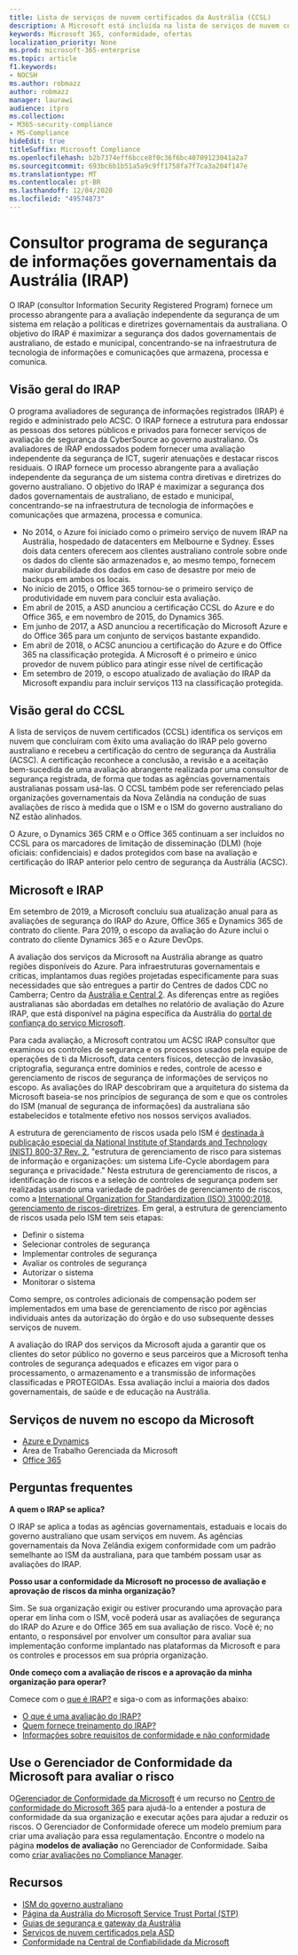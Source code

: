 ```yaml
---
title: Lista de serviços de nuvem certificados da Austrália (CCSL)
description: A Microsoft está incluída na lista de serviços de nuvem certificados australiano para os marcadores de limitação de disseminação não classificados (DLM) e dados protegidos com base em uma avaliação e certificação do IRAP pelo centro de segurança da Austrália (ACSC).
keywords: Microsoft 365, conformidade, ofertas
localization_priority: None
ms.prod: microsoft-365-enterprise
ms.topic: article
f1.keywords:
- NOCSH
ms.author: robmazz
author: robmazz
manager: laurawi
audience: itpro
ms.collection:
- M365-security-compliance
- MS-Compliance
hideEdit: true
titleSuffix: Microsoft Compliance
ms.openlocfilehash: b2b7374eff6bcce8f0c36f6bc40709123041a2a7
ms.sourcegitcommit: 693bc6b1b51a5a9c9ff1758fa7f7ca3a204f147e
ms.translationtype: MT
ms.contentlocale: pt-BR
ms.lasthandoff: 12/04/2020
ms.locfileid: "49574873"
---
```

# <a name="australian-government-information-security-registered-assessor-program-irap"></a>Consultor programa de segurança de informações governamentais da Austrália (IRAP)

O IRAP (consultor Information Security Registered Program) fornece um processo abrangente para a avaliação independente da segurança de um sistema em relação a políticas e diretrizes governamentais da australiana. O objetivo do IRAP é maximizar a segurança dos dados governamentais de australiano, de estado e municipal, concentrando-se na infraestrutura de tecnologia de informações e comunicações que armazena, processa e comunica.

## <a name="irap-overview"></a>Visão geral do IRAP

O programa avaliadores de segurança de informações registrados (IRAP) é regido e administrado pelo ACSC. O IRAP fornece a estrutura para endossar as pessoas dos setores públicos e privados para fornecer serviços de avaliação de segurança da CyberSource ao governo australiano. Os avaliadores de IRAP endossados podem fornecer uma avaliação independente da segurança de ICT, sugerir atenuações e destacar riscos residuais. O IRAP fornece um processo abrangente para a avaliação independente da segurança de um sistema contra diretivas e diretrizes do governo australiano. O objetivo do IRAP é maximizar a segurança dos dados governamentais de australiano, de estado e municipal, concentrando-se na infraestrutura de tecnologia de informações e comunicações que armazena, processa e comunica.

- No 2014, o Azure foi iniciado como o primeiro serviço de nuvem IRAP na Austrália, hospedado de datacenters em Melbourne e Sydney. Esses dois data centers oferecem aos clientes australiano controle sobre onde os dados do cliente são armazenados e, ao mesmo tempo, fornecem maior durabilidade dos dados em caso de desastre por meio de backups em ambos os locais.
- No início de 2015, o Office 365 tornou-se o primeiro serviço de produtividade em nuvem para concluir esta avaliação.
- Em abril de 2015, a ASD anunciou a certificação CCSL do Azure e do Office 365, e em novembro de 2015, do Dynamics 365.
- Em junho de 2017, a ASD anunciou a recertificação do Microsoft Azure e do Office 365 para um conjunto de serviços bastante expandido.
- Em abril de 2018, o ACSC anunciou a certificação do Azure e do Office 365 na classificação protegida. A Microsoft é o primeiro e único provedor de nuvem público para atingir esse nível de certificação
- Em setembro de 2019, o escopo atualizado de avaliação do IRAP da Microsoft expandiu para incluir serviços 113 na classificação protegida.

## <a name="ccsl-overview"></a>Visão geral do CCSL

A lista de serviços de nuvem certificados (CCSL) identifica os serviços em nuvem que concluíram com êxito uma avaliação do IRAP pelo governo australiano e recebeu a certificação do centro de segurança da Austrália (ACSC). A certificação reconhece a conclusão, a revisão e a aceitação bem-sucedida de uma avaliação abrangente realizada por uma consultor de segurança registrada, de forma que todas as agências governamentais australianas possam usá-las. O CCSL também pode ser referenciado pelas organizações governamentais da Nova Zelândia na condução de suas avaliações de risco à medida que o ISM e o ISM do governo australiano do NZ estão alinhados.

O Azure, o Dynamics 365 CRM e o Office 365 continuam a ser incluídos no CCSL para os marcadores de limitação de disseminação (DLM) (hoje oficiais: confidenciais) e dados protegidos com base na avaliação e certificação do IRAP anterior pelo centro de segurança da Austrália (ACSC).

## <a name="microsoft-and-irap"></a>Microsoft e IRAP

Em setembro de 2019, a Microsoft concluiu sua atualização anual para as avaliações de segurança do IRAP do Azure, Office 365 e Dynamics 365 de contrato do cliente. Para 2019, o escopo da avaliação do Azure inclui o contrato do cliente Dynamics 365 e o Azure DevOps.

A avaliação dos serviços da Microsoft na Austrália abrange as quatro regiões disponíveis do Azure. Para infraestruturas governamentais e críticas, implantamos duas regiões projetadas especificamente para suas necessidades que são entregues a partir do Centres de dados CDC no Camberra; Centro da [Austrália e Central 2](https://azure.microsoft.com/global-infrastructure/australia/). As diferenças entre as regiões australianas são abordadas em detalhes no relatório de avaliação do Azure IRAP, que está disponível na página específica da Austrália do [portal de confiança do serviço Microsoft](https://aka.ms/au-irap).

Para cada avaliação, a Microsoft contratou um ACSC IRAP consultor que examinou os controles de segurança e os processos usados pela equipe de operações de ti da Microsoft, data centers físicos, detecção de invasão, criptografia, segurança entre domínios e redes, controle de acesso e gerenciamento de riscos de segurança de informações de serviços no escopo. As avaliações do IRAP descobriram que a arquitetura do sistema da Microsoft baseia-se nos princípios de segurança de som e que os controles do ISM (manual de segurança de informações) da australiana são estabelecidos e totalmente efetivo nos nossos serviços avaliados.

A estrutura de gerenciamento de riscos usada pelo ISM é [destinada à publicação especial da National Institute of Standards and Technology (NIST) 800-37 Rev. 2](https://csrc.nist.gov/publications/detail/sp/800-37/rev-2/final), "estrutura de gerenciamento de risco para sistemas de informação e organizações: um sistema Life-Cycle abordagem para segurança e privacidade." Nesta estrutura de gerenciamento de riscos, a identificação de riscos e a seleção de controles de segurança podem ser realizadas usando uma variedade de padrões de gerenciamento de riscos, como a [International Organization for Standardization (ISO) 31000:2018, gerenciamento de riscos-diretrizes](https://www.iso.org/standard/65694.html). Em geral, a estrutura de gerenciamento de riscos usada pelo ISM tem seis etapas:

- Definir o sistema
- Selecionar controles de segurança
- Implementar controles de segurança
- Avaliar os controles de segurança
- Autorizar o sistema
- Monitorar o sistema

Como sempre, os controles adicionais de compensação podem ser implementados em uma base de gerenciamento de risco por agências individuais antes da autorização do órgão e do uso subsequente desses serviços de nuvem.

A avaliação do IRAP dos serviços da Microsoft ajuda a garantir que os clientes do setor público no governo e seus parceiros que a Microsoft tenha controles de segurança adequados e eficazes em vigor para o processamento, o armazenamento e a transmissão de informações classificadas e PROTEGIDAs. Essa avaliação inclui a maioria dos dados governamentais, de saúde e de educação na Austrália.

## <a name="microsoft-in-scope-cloud-services"></a>Serviços de nuvem no escopo da Microsoft

- [Azure e Dynamics](https://aka.ms/AzureCompliance)
- Área de Trabalho Gerenciada da Microsoft
- [Office 365](https://aka.ms/Office365ComplianceOfferings)

## <a name="frequently-asked-questions"></a>Perguntas frequentes

**A quem o IRAP se aplica?**

O IRAP se aplica a todas as agências governamentais, estaduais e locais do governo australiano que usam serviços em nuvem. As agências governamentais da Nova Zelândia exigem conformidade com um padrão semelhante ao ISM da australiana, para que também possam usar as avaliações do IRAP.

**Posso usar a conformidade da Microsoft no processo de avaliação e aprovação de riscos da minha organização?**

Sim. Se sua organização exigir ou estiver procurando uma aprovação para operar em linha com o ISM, você poderá usar as avaliações de segurança do IRAP do Azure e do Office 365 em sua avaliação de risco. Você é; no entanto, o responsável por envolver um consultor para avaliar sua implementação conforme implantado nas plataformas da Microsoft e para os controles e processos em sua própria organização.

**Onde começo com a avaliação de riscos e a aprovação da minha organização para operar?**

Comece com o [que é IRAP?](https://www.cyber.gov.au/irap/what-irap) e siga-o com as informações abaixo:

- [O que é uma avaliação do IRAP?](https://acsc.gov.au/infosec/irap/irap_assessments.htm)
- [Quem fornece treinamento do IRAP?](https://acsc.gov.au/infosec/irap/training.htm)
- [Informações sobre requisitos de conformidade e não conformidade](https://acsc.gov.au/infosec/irap/compliance.htm)

## <a name="use-microsoft-compliance-manager-to-assess-your-risk"></a>Use o Gerenciador de Conformidade da Microsoft para avaliar o risco

O[Gerenciador de Conformidade da Microsoft](https://docs.microsoft.com/microsoft-365/compliance/compliance-manager) é um recurso no [Centro de conformidade do Microsoft 365](https://docs.microsoft.com/microsoft-365/compliance/microsoft-365-compliance-center) para ajudá-lo a entender a postura de conformidade da sua organização e executar ações para ajudar a reduzir os riscos. O Gerenciador de Conformidade oferece um modelo premium para criar uma avaliação para essa regulamentação. Encontre o modelo na página **modelos de avaliação** no Gerenciador de Conformidade. Saiba como [criar avaliações no Compliance Manager](https://docs.microsoft.com/microsoft-365/compliance/compliance-manager-assessments).

## <a name="resources"></a>Recursos

- [ISM do governo australiano](https://acsc.gov.au/infosec/ism/index.htm)
- [Página da Austrália do Microsoft Service Trust Portal (STP)](https://aka.ms/au-irap)
- [Guias de segurança e gateway da Austrália](https://docs.microsoft.com/azure/azure-australia)
- [Serviços de nuvem certificados pela ASD](https://acsc.gov.au/infosec/irap/certified_clouds.htm)
- [Conformidade na Central de Confiabilidade da Microsoft](https://www.microsoft.com/trust-center/compliance/compliance-overview)
